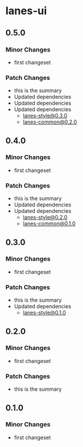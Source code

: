 # lanes-ui

## 0.5.0

### Minor Changes

- first changeset

### Patch Changes

- this is the summary
- Updated dependencies
- Updated dependencies
- Updated dependencies
  - lanes-style@0.3.0
  - lanes-common@0.2.0

## 0.4.0

### Minor Changes

- first changeset

### Patch Changes

- this is the summary
- Updated dependencies
- Updated dependencies
  - lanes-style@0.2.0
  - lanes-common@0.1.0

## 0.3.0

### Minor Changes

- first changeset

### Patch Changes

- this is the summary
- Updated dependencies
  - lanes-style@0.1.0

## 0.2.0

### Minor Changes

- first changeset

### Patch Changes

- this is the summary

## 0.1.0

### Minor Changes

- first changeset

